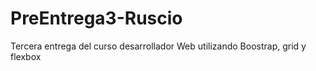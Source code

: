 # PreEntrega3-Ruscio
Tercera entrega del curso desarrollador Web utilizando Boostrap, grid y flexbox

